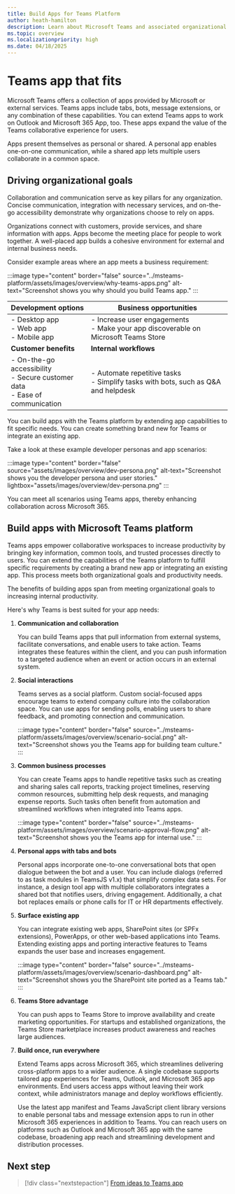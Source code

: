 ```yaml
---
title: Build Apps for Teams Platform
author: heath-hamilton
description: Learn about Microsoft Teams and associated organizational goals, why should you build apps on Teams platform, and how does Teams app help meet business needs.
ms.topic: overview
ms.localizationpriority: high
ms.date: 04/18/2025
---
```

# Teams app that fits

Microsoft Teams offers a collection of apps provided by Microsoft or external services. Teams apps include tabs, bots, message extensions, or any combination of these capabilities. You can extend Teams apps to work on Outlook and Microsoft 365 App, too. These apps expand the value of the Teams collaborative experience for users.

Apps present themselves as personal or shared. A personal app enables one-on-one communication, while a shared app lets multiple users collaborate in a common space.

## Driving organizational goals

Collaboration and communication serve as key pillars for any organization. Concise communication, integration with necessary services, and on-the-go accessibility demonstrate why organizations choose to rely on apps.

Organizations connect with customers, provide services, and share information with apps. Apps become the meeting place for people to work together. A well-placed app builds a cohesive environment for external and internal business needs.

Consider example areas where an app meets a business requirement:

:::image type="content" border="false" source="../msteams-platform/assets/images/overview/why-teams-apps.png" alt-text="Screenshot shows you why should you build Teams app." :::

| **Development options** | **Business opportunities** |
| --- | --- |
| - Desktop app <br> - Web app <br> - Mobile app | - Increase user engagements <br> - Make your app discoverable on Microsoft Teams Store |
| **Customer benefits** | **Internal workflows** |
| - On-the-go accessibility <br> - Secure customer data <br> - Ease of communication | - Automate repetitive tasks <br> - Simplify tasks with bots, such as Q&A and helpdesk |

You can build apps with the Teams platform by extending app capabilities to fit specific needs. You can create something brand new for Teams or integrate an existing app.

Take a look at these example developer personas and app scenarios:

:::image type="content" border="false" source="assets/images/overview/dev-persona.png" alt-text="Screenshot shows you the developer persona and user stories." lightbox="assets/images/overview/dev-persona.png" :::

You can meet all scenarios using Teams apps, thereby enhancing collaboration across Microsoft 365.

## Build apps with Microsoft Teams platform

Teams apps empower collaborative workspaces to increase productivity by bringing key information, common tools, and trusted processes directly to users. You can extend the capabilities of the Teams platform to fulfill specific requirements by creating a brand new app or integrating an existing app. This process meets both organizational goals and productivity needs.

The benefits of building apps span from meeting organizational goals to increasing internal productivity.

Here's why Teams is best suited for your app needs:

1. **Communication and collaboration**

   You can build Teams apps that pull information from external systems, facilitate conversations, and enable users to take action. Teams integrates these features within the client, and you can push information to a targeted audience when an event or action occurs in an external system.

2. **Social interactions**

   Teams serves as a social platform. Custom social-focused apps encourage teams to extend company culture into the collaboration space. You can use apps for sending polls, enabling users to share feedback, and promoting connection and communication.

   :::image type="content" border="false" source="../msteams-platform/assets/images/overview/scenario-social.png" alt-text="Screenshot shows you the Teams app for building team culture." :::

3. **Common business processes**

   You can create Teams apps to handle repetitive tasks such as creating and sharing sales call reports, tracking project timelines, reserving common resources, submitting help desk requests, and managing expense reports. Such tasks often benefit from automation and streamlined workflows when integrated into Teams apps.

   :::image type="content" border="false" source="../msteams-platform/assets/images/overview/scenario-approval-flow.png" alt-text="Screenshot shows you the Teams app for internal use." :::

4. **Personal apps with tabs and bots**

   Personal apps incorporate one-to-one conversational bots that open dialogue between the bot and a user. You can include dialogs (referred to as task modules in TeamsJS v1.x) that simplify complex data sets. For instance, a design tool app with multiple collaborators integrates a shared bot that notifies users, driving engagement. Additionally, a chat bot replaces emails or phone calls for IT or HR departments effectively.

5. **Surface existing app**

   You can integrate existing web apps, SharePoint sites (or SPFx extensions), PowerApps, or other web-based applications into Teams. Extending existing apps and porting interactive features to Teams expands the user base and increases engagement.

   :::image type="content" border="false" source="../msteams-platform/assets/images/overview/scenario-dashboard.png" alt-text="Screenshot shows you the SharePoint site ported as a Teams tab." :::

6. **Teams Store advantage**

   You can push apps to Teams Store to improve availability and create marketing opportunities. For startups and established organizations, the Teams Store marketplace increases product awareness and reaches large audiences.

7. **Build once, run everywhere**

   Extend Teams apps across Microsoft 365, which streamlines delivering cross-platform apps to a wider audience. A single codebase supports tailored app experiences for Teams, Outlook, and Microsoft 365 app environments. End users access apps without leaving their work context, while administrators manage and deploy workflows efficiently.

   Use the latest app manifest and Teams JavaScript client library versions to enable personal tabs and message extension apps to run in other Microsoft 365 experiences in addition to Teams. You can reach users on platforms such as Outlook and Microsoft 365 app with the same codebase, broadening app reach and streamlining development and distribution processes.

## Next step

> [!div class="nextstepaction"]
> [From ideas to Teams app](overview-story.md)